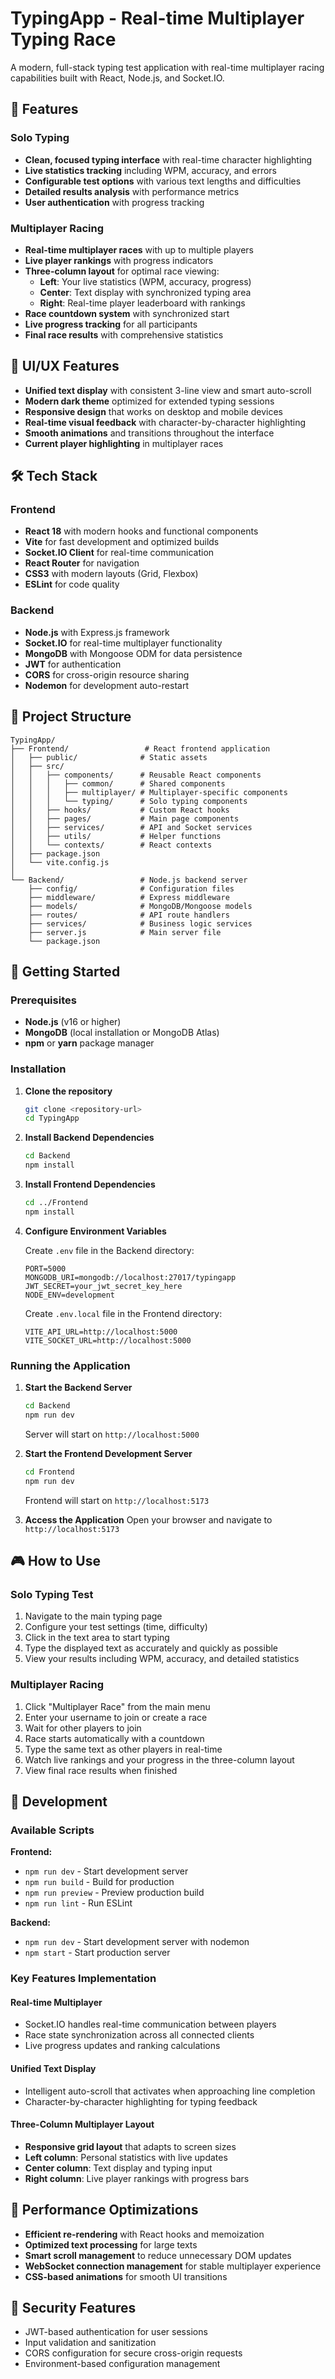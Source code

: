 # TypingApp - Real-time Multiplayer Typing Race

A modern, full-stack typing test application with real-time multiplayer racing capabilities built with React, Node.js, and Socket.IO.

## 🚀 Features

### Solo Typing
- **Clean, focused typing interface** with real-time character highlighting
- **Live statistics tracking** including WPM, accuracy, and errors
- **Configurable test options** with various text lengths and difficulties
- **Detailed results analysis** with performance metrics
- **User authentication** with progress tracking

### Multiplayer Racing
- **Real-time multiplayer races** with up to multiple players
- **Live player rankings** with progress indicators
- **Three-column layout** for optimal race viewing:
  - **Left**: Your live statistics (WPM, accuracy, progress)
  - **Center**: Text display with synchronized typing area
  - **Right**: Real-time player leaderboard with rankings
- **Race countdown system** with synchronized start
- **Live progress tracking** for all participants
- **Final race results** with comprehensive statistics

## 🎨 UI/UX Features

- **Unified text display** with consistent 3-line view and smart auto-scroll
- **Modern dark theme** optimized for extended typing sessions
- **Responsive design** that works on desktop and mobile devices
- **Real-time visual feedback** with character-by-character highlighting
- **Smooth animations** and transitions throughout the interface
- **Current player highlighting** in multiplayer races

## 🛠 Tech Stack

### Frontend
- **React 18** with modern hooks and functional components
- **Vite** for fast development and optimized builds
- **Socket.IO Client** for real-time communication
- **React Router** for navigation
- **CSS3** with modern layouts (Grid, Flexbox)
- **ESLint** for code quality

### Backend
- **Node.js** with Express.js framework
- **Socket.IO** for real-time multiplayer functionality
- **MongoDB** with Mongoose ODM for data persistence
- **JWT** for authentication
- **CORS** for cross-origin resource sharing
- **Nodemon** for development auto-restart

## 📁 Project Structure

```
TypingApp/
├── Frontend/                 # React frontend application
│   ├── public/              # Static assets
│   ├── src/
│   │   ├── components/      # Reusable React components
│   │   │   ├── common/      # Shared components
│   │   │   ├── multiplayer/ # Multiplayer-specific components
│   │   │   └── typing/      # Solo typing components
│   │   ├── hooks/           # Custom React hooks
│   │   ├── pages/           # Main page components
│   │   ├── services/        # API and Socket services
│   │   ├── utils/           # Helper functions
│   │   └── contexts/        # React contexts
│   ├── package.json
│   └── vite.config.js
│
└── Backend/                 # Node.js backend server
    ├── config/              # Configuration files
    ├── middleware/          # Express middleware
    ├── models/              # MongoDB/Mongoose models
    ├── routes/              # API route handlers
    ├── services/            # Business logic services
    ├── server.js            # Main server file
    └── package.json
```

## 🚀 Getting Started

### Prerequisites
- **Node.js** (v16 or higher)
- **MongoDB** (local installation or MongoDB Atlas)
- **npm** or **yarn** package manager

### Installation

1. **Clone the repository**
   ```bash
   git clone <repository-url>
   cd TypingApp
   ```

2. **Install Backend Dependencies**
   ```bash
   cd Backend
   npm install
   ```

3. **Install Frontend Dependencies**
   ```bash
   cd ../Frontend
   npm install
   ```

4. **Configure Environment Variables**
   
   Create `.env` file in the Backend directory:
   ```env
   PORT=5000
   MONGODB_URI=mongodb://localhost:27017/typingapp
   JWT_SECRET=your_jwt_secret_key_here
   NODE_ENV=development
   ```

   Create `.env.local` file in the Frontend directory:
   ```env
   VITE_API_URL=http://localhost:5000
   VITE_SOCKET_URL=http://localhost:5000
   ```

### Running the Application

1. **Start the Backend Server**
   ```bash
   cd Backend
   npm run dev
   ```
   Server will start on `http://localhost:5000`

2. **Start the Frontend Development Server**
   ```bash
   cd Frontend
   npm run dev
   ```
   Frontend will start on `http://localhost:5173`

3. **Access the Application**
   Open your browser and navigate to `http://localhost:5173`

## 🎮 How to Use

### Solo Typing Test
1. Navigate to the main typing page
2. Configure your test settings (time, difficulty)
3. Click in the text area to start typing
4. Type the displayed text as accurately and quickly as possible
5. View your results including WPM, accuracy, and detailed statistics

### Multiplayer Racing
1. Click "Multiplayer Race" from the main menu
2. Enter your username to join or create a race
3. Wait for other players to join
4. Race starts automatically with a countdown
5. Type the same text as other players in real-time
6. Watch live rankings and your progress in the three-column layout
7. View final race results when finished

## 🔧 Development

### Available Scripts

**Frontend:**
- `npm run dev` - Start development server
- `npm run build` - Build for production
- `npm run preview` - Preview production build
- `npm run lint` - Run ESLint

**Backend:**
- `npm run dev` - Start development server with nodemon
- `npm start` - Start production server

### Key Features Implementation

#### Real-time Multiplayer
- Socket.IO handles real-time communication between players
- Race state synchronization across all connected clients
- Live progress updates and ranking calculations

#### Unified Text Display
- Intelligent auto-scroll that activates when approaching line completion
- Character-by-character highlighting for typing feedback

#### Three-Column Multiplayer Layout
- **Responsive grid layout** that adapts to screen sizes
- **Left column**: Personal statistics with live updates
- **Center column**: Text display and typing input
- **Right column**: Live player rankings with progress bars

## 🎯 Performance Optimizations

- **Efficient re-rendering** with React hooks and memoization
- **Optimized text processing** for large texts
- **Smart scroll management** to reduce unnecessary DOM updates
- **WebSocket connection management** for stable multiplayer experience
- **CSS-based animations** for smooth UI transitions

## 🔐 Security Features

- JWT-based authentication for user sessions
- Input validation and sanitization
- CORS configuration for secure cross-origin requests
- Environment-based configuration management
